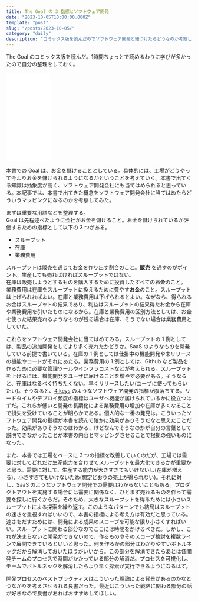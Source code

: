 ```yaml
---
title: The Goal の 3 指標とソフトウェア開発
date: "2023-10-05T10:00:00.000Z"
template: "post"
slug: "/posts/2023-10-05/"
category: "daily"
description: "コミックス版を読んだのでソフトウェア開発と紐づけたらどうなのか考察した"
---
```


The Goal のコミックス版を読んだ。1時間ちょっとで読めるわりに学びが多かったので自分の整理をしておく。  

<iframe sandbox="allow-popups allow-scripts allow-modals allow-forms allow-same-origin" style="width:120px;height:240px;" marginwidth="0" marginheight="0" scrolling="no" frameborder="0" src="//rcm-fe.amazon-adsystem.com/e/cm?lt1=_blank&bc1=000000&IS2=1&bg1=FFFFFF&fc1=000000&lc1=0000FF&t=parkour12019-22&language=ja_JP&o=9&p=8&l=as4&m=amazon&f=ifr&ref=as_ss_li_til&asins=4478039399&linkId=351b31e975ed525e6ae010ba86f4734a"></iframe>

本書での Goal は、お金を儲けることとしている。具体的には、工場がどうやって今よりお金を儲けられるようになるかということを考えていく。本書で出てくる知識は抽象度が高く、ソフトウェア開発会社にも当てはめられると思っている。本記事では、本書で出てきた概念をソフトウェア開発会社に当てはめたらどういうマッピングになるのかを考察してみた。  

まずは重要な用語などを整理する。  
Goal は先程述べたように会社がお金を儲けること。お金を儲けられているか評価するための指標として以下の 3 つがある。  

- スループット
- 在庫
- 業務費用

スループットは販売を通じてお金を作り出す割合のこと。**販売** を通すのがポイント。生産しても売ればければスループットではない。  
在庫は販売しようとするものを購入するために投資したすべての**お金**のこと。  
業務費用は在庫をスループットに換えるために費やす**お金**のこと。スループットは上げられればよい。在庫と業務費用は下げられるとよい。なぜなら、得られるお金はスループットの結果であり、利益はスループットの結果得たお金から在庫や業務費用を引いたものになるから。在庫と業務費用の区別方法としては、お金を使った結果売れるようなものが残る場合は在庫、そうでない場合は業務費用としていた。


これらをソフトウェア開発会社に当てはめてみる。スループットの 1 例としては、製品の追加開発をしてより多く売れたかどうか。SaaS のようなものを開発している前提で書いている。在庫の 1 例としては仕掛中の機能開発や未リリースの機能やコードがそれにあたる。業務費用の 1 例としては、Github など製品を作るために必要な管理ツールやインフラコストなどが考えられる。スループットを上げるには、機能開発をユーザに届けることを増やす必要がある。そうなると、在庫はなるべく持ちたくない。早くリリースしたい(ユーザに使ってもらいたい)。そうなると、[4 keys](https://cloud.google.com/blog/ja/products/gcp/using-the-four-keys-to-measure-your-devops-performance) のようなソフトウェア開発の指標が腹落ちする。リードタイムやデプロイ頻度の指標はユーザへ機能が届けられているかに役立つはずだ。これらが低いと開発の長期化による業務費用の増加や在庫が多くなることで損失を受けていることが明らかである。個人的な一番の発見は。こういったソフトウェア開発の指標が本書を読んで確かに効果がありそうだなと思えたことだった。効果がありそうなのはわかる、けどなんでそうなのかが自分の言葉として説明できなかったことが本書の内容とマッピングさせることで根拠の強いものになった。  

また、本書では工場をベースに 3 つの指標を改善していくのだが、工場では需要に対してどれだけ生産能力を合わせてスループットを最大化できるかが重要かと思う。需要に対して、生産する能力が大きすぎてもいけないし(在庫が増える)、小さすぎてもいけないため(想定どおりの売上が得られない)。それに対し、SaaS のようなソフトウェア開発での需要はわからないこともある。プロダクトアウトを実施する場合には需要に関係なく、ひとまず売れるものを作って需要を探しに行くからだ。そのため、大きなスループットを得るためには小さいスループットによる探索を繰り返す。このようなパターンでも結局はスループットの速さを重視すればいいので、本書の指標による考え方は有効だと思っている。速さをだすためには、開発による成果のスコープを可能な限り小さくすればいい。スループットに関わる部分なのでここには時間をかけるべきだ。しかし、これが決まらないと開発ができないので、作るものやそのスコープ検討を複数ラインで展開できているといいと思った。何を作るかの部分はわかりやすいボトルネックだから解消しておいたほうがいいから。この部分を解消できたらあとは各開発チームのプロセスで時間がかかっている部分の解消だ。プロセスを可視化し、チームでボトルネックを解消したらより早く探索が実行できるようになるはず。  

開発プロセスのベストプラクティスはこういった理論による背景があるのかなとつながりを考えさせられる良書だった。最近はこういった戦略に関わる部分の話が好きなので良書があればおすすめしてほしい。